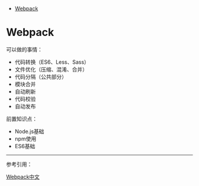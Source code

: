 <!-- TOC -->

- [Webpack](#webpack)

<!-- /TOC -->


<a id="markdown-webpack" name="webpack"></a>
# Webpack
可以做的事情：
* 代码转换（ES6、Less、Sass）
* 文件优化（压缩、混淆、合并）
* 代码分隔（公共部分）
* 模块合并
* 自动刷新
* 代码校验
* 自动发布

前置知识点：
* Node.js基础
* npm使用
* ES6基础



---

参考引用：

[Webpack中文](https://www.webpackjs.com/)



